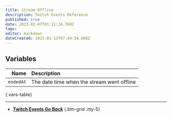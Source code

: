 ```yaml
---
title: Stream Offline
description: Twitch Events Reference
published: true
date: 2023-02-07T01:21:24.769Z
tags: 
editor: markdown
dateCreated: 2023-01-13T07:49:54.008Z
---
```


## Variables

Name | Description
----:|:------------
`endedAt` | The date time when the stream went offline
{.vars-table}

---

- [<i class="mdi mdi-chevron-left"></i>**Twitch Events *Go Back***](/en/Platforms/Twitch/Events)
{.btn-grid .my-5}